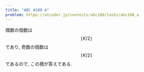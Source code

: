 ```yaml
---
title: "ABC #108 A"
problem: https://atcoder.jp/contests/abc108/tasks/abc108_a
---
```

偶数の個数は $$ \lfloor K/2 \rfloor $$ であり, 奇数の個数は $$ \lceil K/2 \rceil $$ であるので, この積が答えである.
